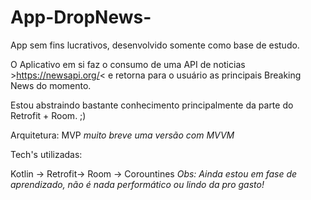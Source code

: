 # App-DropNews-
App sem fins lucrativos, desenvolvido  somente como base de estudo.

O Aplicativo em si faz o consumo de uma API de noticias >https://newsapi.org/< e retorna para o usuário as principais Breaking News do momento.

Estou abstraindo bastante conhecimento principalmente da parte do Retrofit + Room. ;)

Arquitetura: MVP *muito breve uma versão com MVVM*

Tech's utilizadas:

Kotlin ->
Retrofit->
Room ->
Corountines *Obs: Ainda estou em fase de aprendizado, não é nada performático ou lindo da pro gasto!*



